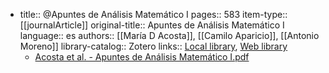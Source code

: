 -
  title:: @Apuntes de Análisis Matemático I
  pages:: 583
  item-type:: [[journalArticle]]
  original-title:: Apuntes de Análisis Matemático I
  language:: es
  authors:: [[María D Acosta]], [[Camilo Aparicio]], [[Antonio Moreno]]
  library-catalog:: Zotero
  links:: [Local library](zotero://select/library/items/5G34A8TD), [Web library](https://www.zotero.org/users/8347879/items/5G34A8TD)
	- [Acosta et al. - Apuntes de Análisis Matemático I.pdf](https://www.ugr.es/~jcabello/Analisismatematico.pdf)